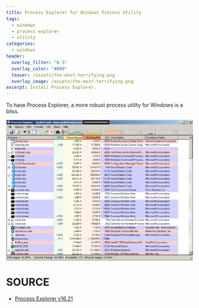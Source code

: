 ```yaml
---
title: Process Explorer for Windows Process Utility
tags:
  - windows
  - process explorer
  - utility
categories:
  - windows
header:
  overlay_filter: "0.5"
  overlay_color: "#000"
  teaser: /assets/the-most-terrifying.png
  overlay_image: /assets/the-most-terrifying.png
excerpt: Install Process Explorer.
---
```

To have Process Explorer, a more robust process utility for Windows is a bliss.

![Process Explorer](/assets/2018/06/process-explorer.png)

# SOURCE

* [Process Explorer v16.21](https://docs.microsoft.com/en-us/sysinternals/downloads/process-explorer)